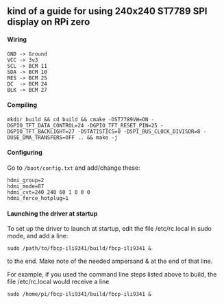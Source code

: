 ## kind of a guide for using 240x240 ST7789 SPI display on RPi zero
#### Wiring
```
GND -> Ground
VCC -> 3v3
SCL -> BCM 11
SDA -> BCM 10
RES -> BCM 25
DC  -> BCM 24
BLK -> BCM 27
```
#### Compiling
```
mkdir build && cd build && cmake -DST7789VW=ON -DGPIO_TFT_DATA_CONTROL=24 -DGPIO_TFT_RESET_PIN=25 -DGPIO_TFT_BACKLIGHT=27 -DSTATISTICS=0 -DSPI_BUS_CLOCK_DIVISOR=8 -DUSE_DMA_TRANSFERS=OFF .. && make -j
```
#### Configuring
Go to `/boot/config.txt` and add/change these:
```
hdmi_group=2
hdmi_mode=87
hdmi_cvt=240 240 60 1 0 0 0
hdmi_force_hotplug=1
```
#### Launching the driver at startup
To set up the driver to launch at startup, edit the file /etc/rc.local in sudo mode, and add a line:

```
sudo /path/to/fbcp-ili9341/build/fbcp-ili9341 &
```

to the end. Make note of the needed ampersand & at the end of that line.

For example, if you used the command line steps listed above to build, the file /etc/rc.local would receive a line

```
sudo /home/pi/fbcp-ili9341/build/fbcp-ili9341 &
```